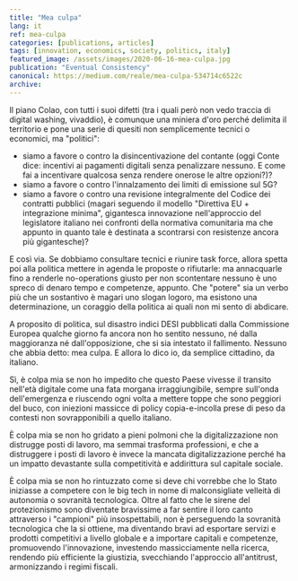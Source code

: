 ```yaml
---
title: "Mea culpa"
lang: it
ref: mea-culpa
categories: [publications, articles]
tags: [innovation, economics, society, politics, italy]
featured_image: /assets/images/2020-06-16-mea-culpa.jpg
publication: "Eventual Consistency"
canonical: https://medium.com/reale/mea-culpa-534714c6522c
archive:
---
```


Il piano Colao, con tutti i suoi difetti (tra i quali però non vedo traccia di digital washing, vivaddio), è comunque una miniera d'oro perché delimita il territorio e pone una serie di quesiti non semplicemente tecnici o economici, ma "politici":

-   siamo a favore o contro la disincentivazione del contante (oggi Conte dice: incentivi ai pagamenti digitali senza penalizzare nessuno. E come fai a incentivare qualcosa senza rendere onerose le altre opzioni?)?
-   siamo a favore o contro l'innalzamento dei limiti di emissione sul 5G?
-   siamo a favore o contro una revisione integralmente del Codice dei contratti pubblici (magari seguendo il modello "Direttiva EU + integrazione minima", gigantesca innovazione nell'approccio del legislatore italiano nei confronti della normativa comunitaria ma che appunto in quanto tale è destinata a scontrarsi con resistenze ancora più gigantesche)?

E così via. Se dobbiamo consultare tecnici e riunire task force, allora spetta poi alla politica mettere in agenda le proposte o rifiutarle: ma annacquarle fino a renderle no-operations giusto per non scontentare nessuno è uno spreco di denaro tempo e competenze, appunto. Che "potere" sia un verbo più che un sostantivo è magari uno slogan logoro, ma esistono una determinazione, un coraggio della politica ai quali non mi sento di abdicare.

A proposito di politica, sul disastro indici DESI pubblicati dalla Commissione Europea qualche giorno fa ancora non ho sentito nessuno, né dalla maggioranza né dall'opposizione, che si sia intestato il fallimento. Nessuno che abbia detto: mea culpa. E allora lo dico io, da semplice cittadino, da italiano.

Sì, è colpa mia se non ho impedito che questo Paese vivesse il transito nell'età digitale come una fata morgana irraggiungibile, sempre sull'onda dell'emergenza e riuscendo ogni volta a mettere toppe che sono peggiori del buco, con iniezioni massicce di policy copia-e-incolla prese di peso da contesti non sovrapponibili a quello italiano.

È colpa mia se non ho gridato a pieni polmoni che la digitalizzazione non distrugge posti di lavoro, ma semmai trasforma professioni, e che a distruggere i posti di lavoro è invece la mancata digitalizzazione perché ha un impatto devastante sulla competitività e addirittura sul capitale sociale.

È colpa mia se non ho rintuzzato come si deve chi vorrebbe che lo Stato iniziasse a competere con le big tech in nome di malconsigliate velleità di autonomia o sovranità tecnologica. Oltre al fatto che le sirene del protezionismo sono diventate bravissime a far sentire il loro canto attraverso i "campioni" più insospettabili, non è perseguendo la sovranità tecnologica che la si ottiene, ma diventando bravi ad esportare servizi e prodotti competitivi a livello globale e a importare capitali e competenze, promuovendo l'innovazione, investendo massicciamente nella ricerca, rendendo più efficiente la giustizia, svecchiando l'approccio all'antitrust, armonizzando i regimi fiscali.
